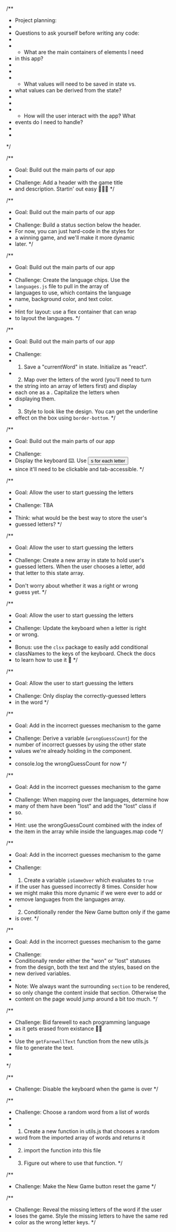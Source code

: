 /**
 * Project planning:
 * 
 * Questions to ask yourself before writing any code:
 * 
 * - What are the main containers of elements I need
 *   in this app?
 * 
 * 
 * - What values will need to be saved in state vs.
 *   what values can be derived from the state?
 * 
 * 
 * - How will the user interact with the app? What
 *   events do I need to handle?
 * 
 * 
 */

 /**
 * Goal: Build out the main parts of our app
 * 
 * Challenge: Add a header with the game title
 * and description. Startin' out easy 🙂🚶‍➡️
 */

 /**
 * Goal: Build out the main parts of our app
 * 
 * Challenge: Build a status section below the header.
 * For now, you can just hard-code in the styles for
 * a winning game, and we'll make it more dynamic
 * later.
 */

 /**
 * Goal: Build out the main parts of our app
 * 
 * Challenge: Create the language chips. Use the
 * `languages.js` file to pull in the array of
 * languages to use, which contains the language
 * name, background color, and text color.
 * 
 * Hint for layout: use a flex container that can wrap
 * to layout the languages.
 */

 /**
 * Goal: Build out the main parts of our app
 * 
 * Challenge: 
 * 1. Save a "currentWord" in state. Initialize as "react".
 * 2. Map over the letters of the word (you'll need to turn 
 *    the string into an array of letters first) and display
 *    each one as a <span>. Capitalize the letters when
 *    displaying them.
 * 3. Style to look like the design. You can get the underline 
 *    effect on the box using `border-bottom`.
 */

 /**
 * Goal: Build out the main parts of our app
 * 
 * Challenge: 
 * Display the keyboard ⌨️. Use <button>s for each letter
 * since it'll need to be clickable and tab-accessible.
 */

 /**
 * Goal: Allow the user to start guessing the letters
 * 
 * Challenge: TBA
 * 
 * Think: what would be the best way to store the user's
 * guessed letters? 
 */

 /**
 * Goal: Allow the user to start guessing the letters
 * 
 * Challenge: Create a new array in state to hold user's
 * guessed letters. When the user chooses a letter, add
 * that letter to this state array.
 * 
 * Don't worry about whether it was a right or wrong 
 * guess yet.
 */

 /**
 * Goal: Allow the user to start guessing the letters
 * 
 * Challenge: Update the keyboard when a letter is right
 * or wrong.
 * 
 * Bonus: use the `clsx` package to easily add conditional 
 * classNames to the keys of the keyboard. Check the docs 
 * to learn how to use it 📖
 */

 /**
 * Goal: Allow the user to start guessing the letters
 * 
 * Challenge: Only display the correctly-guessed letters
 * in the word
 */

 /**
 * Goal: Add in the incorrect guesses mechanism to the game
 * 
 * Challenge: Derive a variable (`wrongGuessCount`) for the 
 * number of incorrect guesses by using the other state 
 * values we're already holding in the component.
 * 
 * console.log the wrongGuessCount for now
 */

 /**
 * Goal: Add in the incorrect guesses mechanism to the game
 * 
 * Challenge: When mapping over the languages, determine how
 * many of them have been "lost" and add the "lost" class if
 * so.
 * 
 * Hint: use the wrongGuessCount combined with the index of
 * the item in the array while inside the languages.map code
 */

 /**
 * Goal: Add in the incorrect guesses mechanism to the game
 * 
 * Challenge:
 * 1. Create a variable `isGameOver` which evaluates to `true`
 *    if the user has guessed incorrectly 8 times. Consider how
 *    we might make this more dynamic if we were ever to add or
 *    remove languages from the languages array.
 * 2. Conditionally render the New Game button only if the game
 *    is over.
 */

 /**
 * Goal: Add in the incorrect guesses mechanism to the game
 * 
 * Challenge:
 * Conditionally render either the "won" or "lost" statuses
 * from the design, both the text and the styles, based on the
 * new derived variables.
 * 
 * Note: We always want the surrounding `section` to be rendered,
 * so only change the content inside that section. Otherwise the
 * content on the page would jump around a bit too much.
 */

 /**
 * Challenge: Bid farewell to each programming language
 * as it gets erased from existance 👋😭
 * 
 * Use the `getFarewellText` function from the new utils.js
 * file to generate the text.
 * 
 */

 /**
 * Challenge: Disable the keyboard when the game is over
 */

/**
 * Challenge: Choose a random word from a list of words
 * 
 * 1. Create a new function in utils.js that chooses a random
 *    word from the imported array of words and returns it
 * 2. import the function into this file
 * 3. Figure out where to use that function.
 */

/**
 * Challenge: Make the New Game button reset the game
 */

 /**
 * Challenge: Reveal the missing letters of the word if the user
 * loses the game. Style the missing letters to have the same red
 * color as the wrong letter keys.
 */